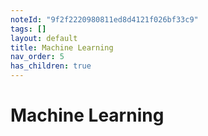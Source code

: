 ```yaml
---
noteId: "9f2f2220980811ed8d4121f026bf33c9"
tags: []
layout: default
title: Machine Learning
nav_order: 5
has_children: true
---
```


# Machine Learning